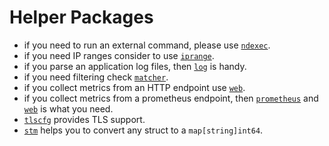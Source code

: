# Helper Packages

- if you need to run an external command, please use [`ndexec`](https://github.com/netdata/netdata/tree/master/src/go/plugin/go.d/pkg/ndexec).
- if you need IP ranges consider to
  use [`iprange`](/src/go/plugin/go.d/pkg/iprange).
- if you parse an application log files, then [`log`](https://github.com/netdata/netdata/tree/master/src/go/plugin/go.d/pkg/logs) is
  handy.
- if you need filtering
  check [`matcher`](/src/go/pkg/matcher).
- if you collect metrics from an HTTP endpoint use [`web`](https://github.com/netdata/netdata/tree/master/src/go/plugin/go.d/pkg/web).
- if you collect metrics from a prometheus endpoint,
  then [`prometheus`](https://github.com/netdata/netdata/tree/master/src/go/plugin/go.d/pkg/prometheus)
  and [`web`](https://github.com/netdata/netdata/tree/master/src/go/plugin/go.d/pkg/web) is what you need.
- [`tlscfg`](https://github.com/netdata/netdata/tree/master/src/go/plugin/go.d/pkg/tlscfg) provides TLS support.
- [`stm`](https://github.com/netdata/netdata/tree/master/src/go/plugin/go.d/pkg/stm) helps you to convert any struct to a `map[string]int64`.
